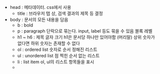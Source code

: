 
- head : 메타데이터. css에서 사용
	- title : 브라우저 탭 상, 검색 결과의 제목 등 결정
- body : 문서의 모든 내용을 담음
	-  b : bold
	- p : paragraph
	  단락으로 묶는다. input, label 등도 묶을 수 있음
	  블록 레벨
	- h1 ~ h6 : 제목 글자 크기
	  h1은 문서당 하나만 있어야함 (머리말)
	  상위 숫자가 없다면 하위 숫자는 존재할 수 없다
	- ol : ordered list
	  숫자로 순서 정해진 리스트
	- ul : unordered list
	  점 찍힌 순서 없는 리스트
	- li : list item
	  ol, ul의 리스트 항목들을 표시
	- 